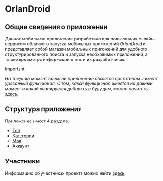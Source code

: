 # OrlanDroid
## Общие сведения о приложении
Данное мобильное приложение разработано для пользования онлайн-сервисом облачного запуска мобильных приложений *OrlanDroid* и представляет собой магазин мобильных приложений для удобного структурированного поиска и запуска необходимых приложений, а также просмотра информации о них и их разработчиках.
> [!IMPORTANT]
> *На текущий момент времени приложение является прототипом и имеет урезанный функционал. О том, какой функционал имеется на данный момент и какой планируется добавить в будущем, можно почитать [здесь](etc/roadmap/README.md).*
## Структура приложения
Приложение имеет 4 раздела:
* [Топ](sections/top/README.md)
* [Категории](sections/categories/README.md)
* [Мои](sections/myapps/README.md)
* [Аккаунт](sections/account/README.md)
## Участники
Информацию об участниках проекта можно найти [здесь](etc/contributors/README.md).
